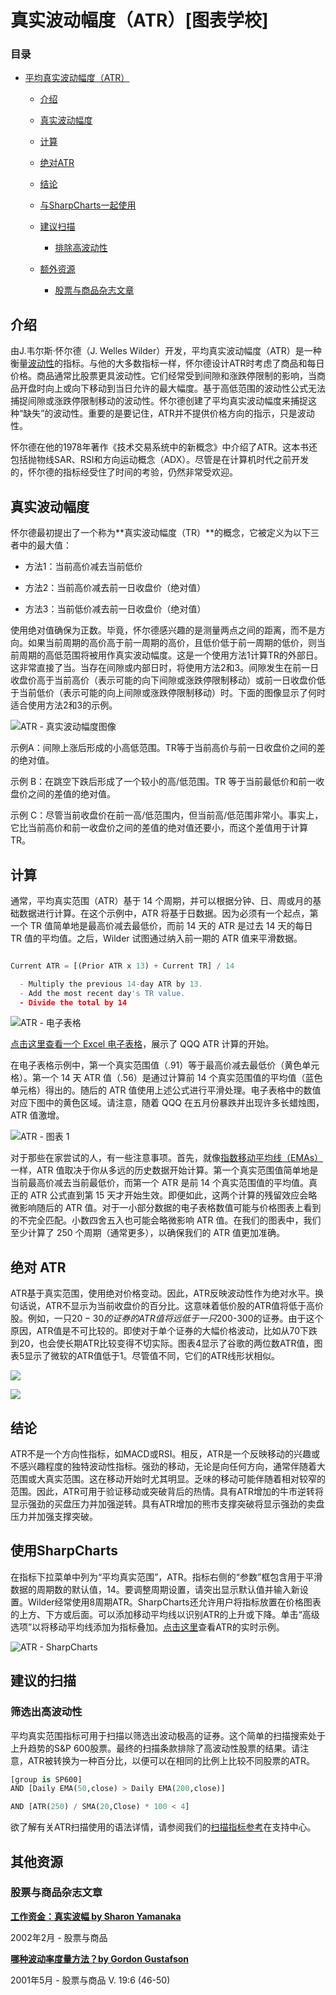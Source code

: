 # 真实波动幅度（ATR）[图表学校]

### 目录

+   [平均真实波动幅度（ATR）](#average_true_range_atr)

    +   [介绍](#introduction)

    +   [真实波动幅度](#true_range)

    +   [计算](#calculation)

    +   [绝对ATR](#absolute_atr)

    +   [结论](#conclusions)

    +   [与SharpCharts一起使用](#using_with_sharpcharts)

    +   [建议扫描](#suggested_scans)

        +   [排除高波动性](#weeding_out_high_volatility)

    +   [额外资源](#additional_resources)

        +   [股票与商品杂志文章](#stocks_commodities_magazine_articles)

## 介绍

由J.韦尔斯·怀尔德（J. Welles Wilder）开发，平均真实波动幅度（ATR）是一种衡量[波动性](/school/doku.php?id=chart_school:glossary_v#volatility "chart_school:glossary_v")的指标。与他的大多数指标一样，怀尔德设计ATR时考虑了商品和每日价格。商品通常比股票更具波动性。它们经常受到间隙和涨跌停限制的影响，当商品开盘时向上或向下移动到当日允许的最大幅度。基于高低范围的波动性公式无法捕捉间隙或涨跌停限制移动的波动性。怀尔德创建了平均真实波动幅度来捕捉这种“缺失”的波动性。重要的是要记住，ATR并不提供价格方向的指示，只是波动性。

怀尔德在他的1978年著作《技术交易系统中的新概念》中介绍了ATR。这本书还包括抛物线SAR、RSI和方向运动概念（ADX）。尽管是在计算机时代之前开发的，怀尔德的指标经受住了时间的考验，仍然非常受欢迎。

## 真实波动幅度

怀尔德最初提出了一个称为**真实波动幅度（TR）**的概念，它被定义为以下三者中的最大值：

+   方法1：当前高价减去当前低价

+   方法2：当前高价减去前一日收盘价（绝对值）

+   方法3：当前低价减去前一日收盘价（绝对值）

使用绝对值确保为正数。毕竟，怀尔德感兴趣的是测量两点之间的距离，而不是方向。如果当前周期的高价高于前一周期的高价，且低价低于前一周期的低价，则当前周期的高低范围将被用作真实波动幅度。这是一个使用方法1计算TR的外部日。这非常直接了当。当存在间隙或内部日时，将使用方法2和3。间隙发生在前一日收盘价高于当前高价（表示可能的向下间隙或涨跌停限制移动）或前一日收盘价低于当前低价（表示可能的向上间隙或涨跌停限制移动）时。下面的图像显示了何时适合使用方法2和3的示例。

![ATR - 真实波动幅度图像](../Images/6c7cbf77edbb814a44b1e0ddfd30df1e.jpg "ATR - 真实波动幅度图像")

示例A：间隙上涨后形成的小高低范围。TR等于当前高价与前一日收盘价之间的差的绝对值。

示例 B：在跳空下跌后形成了一个较小的高/低范围。TR 等于当前最低价和前一收盘价之间的差值的绝对值。

示例 C：尽管当前收盘价在前一高/低范围内，但当前高/低范围非常小。事实上，它比当前高价和前一收盘价之间的差值的绝对值还要小，而这个差值用于计算 TR。

## 计算

通常，平均真实范围（ATR）基于 14 个周期，并可以根据分钟、日、周或月的基础数据进行计算。在这个示例中，ATR 将基于日数据。因为必须有一个起点，第一个 TR 值简单地是最高价减去最低价，而前 14 天的 ATR 是过去 14 天的每日 TR 值的平均值。之后，Wilder 试图通过纳入前一期的 ATR 值来平滑数据。

```py

Current ATR = [(Prior ATR x 13) + Current TR] / 14

  - Multiply the previous 14-day ATR by 13.
  - Add the most recent day's TR value.
  - Divide the total by 14

```

![ATR - 电子表格](../Images/4e5fdcdb3297687e6a55a9ba1a1e3c3b.jpg "ATR - 电子表格")

[点击这里查看一个 Excel 电子表格](/school/lib/exe/fetch.php?media=chart_school:technical_indicators_and_overlays:average_true_range_atr:cs-atr.xls "chart_school:technical_indicators_and_overlays:average_true_range_atr:cs-atr.xls (36 KB)")，展示了 QQQ ATR 计算的开始。

在电子表格示例中，第一个真实范围值（.91）等于最高价减去最低价（黄色单元格）。第一个 14 天 ATR 值（.56）是通过计算前 14 个真实范围值的平均值（蓝色单元格）得出的。随后的 ATR 值使用上述公式进行平滑处理。电子表格中的数值对应下图中的黄色区域。请注意，随着 QQQ 在五月份暴跌并出现许多长蜡烛图，ATR 值激增。

![ATR - 图表 1](../Images/a7861e6f3a4e458eec5688b13a3cfccc.jpg "ATR - 图表 1")

对于那些在家尝试的人，有一些注意事项。首先，就像[指数移动平均线（EMAs）](/school/doku.php?id=chart_school:technical_indicators:moving_averages#ema_accuracy "chart_school:technical_indicators:moving_averages")一样，ATR 值取决于你从多远的历史数据开始计算。第一个真实范围值简单地是当前最高价减去当前最低价，而第一个 ATR 是前 14 个真实范围值的平均值。真正的 ATR 公式直到第 15 天才开始生效。即便如此，这两个计算的残留效应会略微影响随后的 ATR 值。对于一小部分数据的电子表格数值可能与价格图表上看到的不完全匹配。小数四舍五入也可能会略微影响 ATR 值。在我们的图表中，我们至少计算了 250 个周期（通常更多），以确保我们的 ATR 值更加准确。

## 绝对 ATR

ATR基于真实范围，使用绝对价格变动。因此，ATR反映波动性作为绝对水平。换句话说，ATR不显示为当前收盘价的百分比。这意味着低价股的ATR值将低于高价股。例如，一只$20-30的证券的ATR值将远低于一只$200-300的证券。由于这个原因，ATR值是不可比较的。即使对于单个证券的大幅价格波动，比如从70下跌到20，也会使长期ATR比较变得不切实际。图表4显示了谷歌的两位数ATR值，图表5显示了微软的ATR值低于1。尽管值不同，它们的ATR线形状相似。

![](../Images/207f49e32b661497845df4fe774b04f7.jpg)

![](../Images/c5b5e44faaa25c8f45d7430fd33ea31f.jpg)

## 结论

ATR不是一个方向性指标，如MACD或RSI。相反，ATR是一个反映移动的兴趣或不感兴趣程度的独特波动性指标。强劲的移动，无论是向任何方向，通常伴随着大范围或大真实范围。这在移动开始时尤其明显。乏味的移动可能伴随着相对较窄的范围。因此，ATR可用于验证移动或突破背后的热情。具有ATR增加的牛市逆转将显示强劲的买盘压力并加强逆转。具有ATR增加的熊市支撑突破将显示强劲的卖盘压力并加强支撑突破。

## 使用SharpCharts

在指标下拉菜单中列为“平均真实范围”，ATR。指标右侧的“参数”框包含用于平滑数据的周期数的默认值，14。要调整周期设置，请突出显示默认值并输入新设置。Wilder经常使用8周期ATR。SharpCharts还允许用户将指标放置在价格图表的上方、下方或后面。可以添加移动平均线以识别ATR的上升或下降。单击“高级选项”以将移动平均线添加为指标叠加。[点击这里](http://stockcharts.com/h-sc/ui?s=$INDU&p=D&b=5&g=0&id=p51341747448&listNum=30&a=202613287 "http://stockcharts.com/h-sc/ui?s=$INDU&p=D&b=5&g=0&id=p51341747448&listNum=30&a=202613287")查看ATR的实时示例。

![ATR - SharpCharts](../Images/ee27c0be5574d4226be3c3b0d63cda12.jpg "ATR - SharpCharts")

## 建议的扫描

### 筛选出高波动性

平均真实范围指标可用于扫描以筛选出波动极高的证券。这个简单的扫描搜索处于上升趋势的S&P 600股票。最终的扫描条款排除了高波动性股票的结果。请注意，ATR被转换为一种百分比，以便可以在相同的比例上比较不同股票的ATR。

```py
[group is SP600]
AND [Daily EMA(50,close) > Daily EMA(200,close)]  

AND [ATR(250) / SMA(20,Close) * 100 < 4] 
```

欲了解有关ATR扫描使用的语法详情，请参阅我们的[扫描指标参考](http://stockcharts.com/docs/doku.php?id=scans:indicators#average_true_range_atr "http://stockcharts.com/docs/doku.php?id=scans:indicators#average_true_range_atr")在支持中心。

## 其他资源

### 股票与商品杂志文章

**[工作资金：真实波幅 by Sharon Yamanaka](http://stockcharts.com/h-mem/tascredirect.html?artid=\V20\C03\054ATR.pdf "http://stockcharts.com/h-mem/tascredirect.html?artid=\V20\C03\054ATR.pdf")**

2002年2月 - 股票与商品

**[哪种波动率度量方法？by Gordon Gustafson](http://stockcharts.com/h-mem/tascredirect.html?artid=\V19\C06\067VOL.pdf "http://stockcharts.com/h-mem/tascredirect.html?artid=\V19\C06\067VOL.pdf")**

2001年5月 - 股票与商品 V. 19:6 (46-50)
